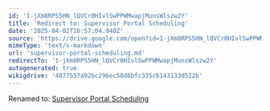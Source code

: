 ```yaml
---
id: '1-jXm8RPS5HN_lQVCr0HIvlSwPPWMwapjMunsWlszw2Y'
title: 'Redirect to: Supervisor Portal Scheduling'
date: '2025-04-02T16:57:04.940Z'
source: 'https://drive.google.com/open?id=1-jXm8RPS5HN_lQVCr0HIvlSwPPWMwapjMunsWlszw2Y'
mimeType: 'text/x-markdown'
url: 'supervisor-portal-scheduling.md'
redirectTo: '1-jXm8RPS5HN_lQVCr0HIvlSwPPWMwapjMunsWlszw2Y'
autogenerated: true
wikigdrive: '4877557a92bc296ec58d6bfc335c6143133d522b'
---
```

Renamed to: [Supervisor Portal Scheduling](supervisor-portal-scheduling.md)
